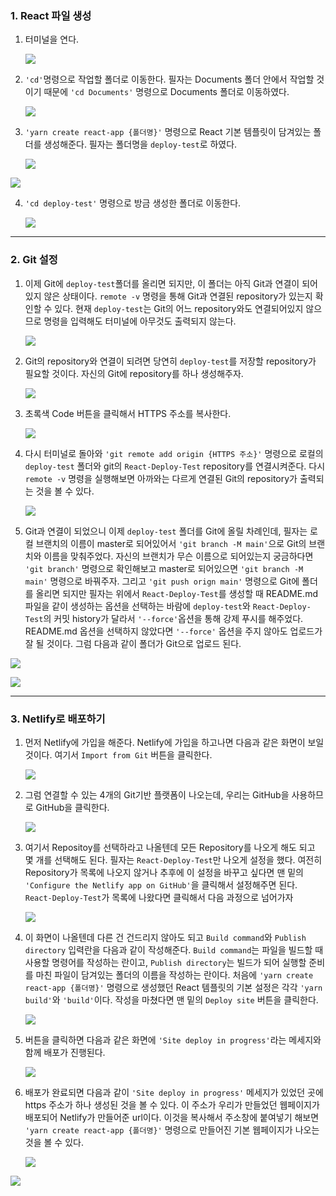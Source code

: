 ### 1. React 파일 생성

1. 터미널을 연다.

   ![](https://velog.velcdn.com/images/fkstndnjs/post/41a04fca-fe5d-4a2a-b06e-530d404e890d/image.png)

2. `'cd'`명령으로 작업할 폴더로 이동한다. 필자는 Documents 폴더 안에서 작업할 것이기 때문에 `'cd Documents'` 명령으로 Documents 폴더로 이동하였다.

   ![](https://velog.velcdn.com/images/fkstndnjs/post/5d5d2cbd-3a38-4d15-b866-ae3e117f9992/image.png)

3. `'yarn create react-app {폴더명}'` 명령으로 React 기본 템플릿이 담겨있는 폴더를 생성해준다. 필자는 폴더명을 `deploy-test`로 하였다.

   ![](https://velog.velcdn.com/images/fkstndnjs/post/d5fc2999-6742-4bcc-9bb6-ace55561131c/image.png)

![](https://velog.velcdn.com/images/fkstndnjs/post/0c3651c2-49bc-4d8f-9312-806cb16ae60d/image.png)

4. `'cd deploy-test'` 명령으로 방금 생성한 폴더로 이동한다.

   ![](https://velog.velcdn.com/images/fkstndnjs/post/cda8619d-1088-4fbe-8148-ccf97194dc15/image.png)

---

### 2. Git 설정

1. 이제 Git에 `deploy-test`폴더를 올리면 되지만, 이 폴더는 아직 Git과 연결이 되어있지 않은 상태이다. `remote -v` 명령을 통해 Git과 연결된 repository가 있는지 확인할 수 있다. 현재 `deploy-test`는 Git의 어느 repository와도 연결되어있지 않으므로 명령을 입력해도 터미널에 아무것도 출력되지 않는다.

   ![](https://velog.velcdn.com/images/fkstndnjs/post/f5562264-95cf-41b1-b9b1-638030278af3/image.png)

2. Git의 repository와 연결이 되려면 당연히 `deploy-test`를 저장할 repository가 필요할 것이다. 자신의 Git에 repository를 하나 생성해주자.

   ![](https://velog.velcdn.com/images/fkstndnjs/post/4849df7d-7d90-4809-adef-5c9948d527e7/image.png)

3. 초록색 Code 버튼을 클릭해서 HTTPS 주소를 복사한다.

   ![](https://velog.velcdn.com/images/fkstndnjs/post/595b0df3-1edb-43ac-82ac-611ab2c82404/image.png)

4. 다시 터미널로 돌아와 `'git remote add origin {HTTPS 주소}'` 명령으로 로컬의 `deploy-test` 폴더와 git의 `React-Deploy-Test` repository를 연결시켜준다. 다시 `remote -v` 명령을 실행해보면 아까와는 다르게 연결된 Git의 repository가 출력되는 것을 볼 수 있다.

   ![](https://velog.velcdn.com/images/fkstndnjs/post/c7ce24b4-adaa-4f91-a8a3-8a7fd4cf3149/image.png)

5. Git과 연결이 되었으니 이제 `deploy-test` 폴더를 Git에 올릴 차례인데, 필자는 로컬 브랜치의 이름이 master로 되어있어서 `'git branch -M main'`으로 Git의 브랜치와 이름을 맞춰주었다. 자신의 브랜치가 무슨 이름으로 되어있는지 궁금하다면 `'git branch'` 명령으로 확인해보고 master로 되어있으면 `'git branch -M main'` 명령으로 바꿔주자. 그리고 `'git push orign main'` 명령으로 Git에 폴더를 올리면 되지만 필자는 위에서 `React-Deploy-Test`를 생성할 때 README.md 파일을 같이 생성하는 옵션을 선택하는 바람에 `deploy-test`와 `React-Deploy-Test`의 커밋 history가 달라서 `'--force'`옵션을 통해 강제 푸시를 해주었다. README.md 옵션을 선택하지 않았다면 `'--force'` 옵션을 주지 않아도 업로드가 잘 될 것이다. 그럼 다음과 같이 폴더가 Git으로 업로드 된다.

![](https://velog.velcdn.com/images/fkstndnjs/post/806b0e6c-aaee-43de-9cb9-accd46bdb398/image.png)

![](https://velog.velcdn.com/images/fkstndnjs/post/00defd51-ad2a-4649-b596-aaeb4c7cd7d2/image.png)

---

### 3. Netlify로 배포하기

1. 먼저 Netlify에 가입을 해준다. Netlify에 가입을 하고나면 다음과 같은 화면이 보일 것이다. 여기서 `Import from Git` 버튼을 클릭한다.

   ![](https://velog.velcdn.com/images/fkstndnjs/post/ca10c980-141f-4327-bdbf-72a59b36e5a8/image.png)

2. 그럼 연결할 수 있는 4개의 Git기반 플랫폼이 나오는데, 우리는 GitHub을 사용하므로 GitHub을 클릭한다.

   ![](https://velog.velcdn.com/images/fkstndnjs/post/f580de15-c623-45cb-b0c2-01ce1217dbb3/image.png)

3. 여기서 Repositoy를 선택하라고 나올텐데 모든 Repository를 나오게 해도 되고 몇 개를 선택해도 된다. 필자는 `React-Deploy-Test`만 나오게 설정을 했다. 여전히 Repository가 목록에 나오지 않거나 추후에 이 설정을 바꾸고 싶다면 맨 밑의 `'Configure the Netlify app on GitHub'`을 클릭해서 설정해주면 된다. `React-Deploy-Test`가 목록에 나왔다면 클릭해서 다음 과정으로 넘어가자

   ![](https://velog.velcdn.com/images/fkstndnjs/post/56e4f8b4-c8b5-4da5-97e3-220a24c17e74/image.png)

4. 이 화면이 나올텐데 다른 건 건드리지 않아도 되고 `Build command`와 `Publish directory` 입력란을 다음과 같이 작성해준다. `Build command`는 파일을 빌드할 때 사용할 명령어를 작성하는 란이고, `Publish directory`는 빌드가 되어 실행할 준비를 마친 파일이 담겨있는 폴더의 이름을 작성하는 란이다. 처음에 `'yarn create react-app {폴더명}'` 명령으로 생성했던 React 템플릿의 기본 설정은 각각 `'yarn build'`와 `'build'`이다. 작성을 마쳤다면 맨 밑의 `Deploy site` 버튼을 클릭한다.

   ![](https://velog.velcdn.com/images/fkstndnjs/post/19132e67-db79-49d0-b541-c93f1f5d143e/image.png)

5. 버튼을 클릭하면 다음과 같은 화면에 `'Site deploy in progress'`라는 메세지와 함께 배포가 진행된다.

   ![](https://velog.velcdn.com/images/fkstndnjs/post/f8584cb0-0a7b-4492-ac94-93809d5fc2eb/image.png)

6. 배포가 완료되면 다음과 같이 `'Site deploy in progress'` 메세지가 있었던 곳에 https 주소가 하나 생성된 것을 볼 수 있다. 이 주소가 우리가 만들었던 웹페이지가 배포되어 Netlify가 만들어준 url이다. 이것을 복사해서 주소창에 붙여넣기 해보면 `'yarn create react-app {폴더명}'` 명령으로 만들어진 기본 웹페이지가 나오는 것을 볼 수 있다.

   ![](https://velog.velcdn.com/images/fkstndnjs/post/55ae9768-7c0b-4a27-b23d-6e7734ad60da/image.png)

![](https://velog.velcdn.com/images/fkstndnjs/post/e83a497f-a1f5-4b4d-b599-7b9e70402c6c/image.png)
